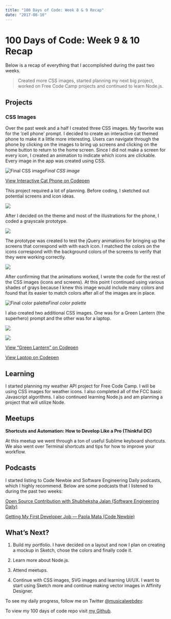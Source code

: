 ```yaml
---
title: "100 Days of Code: Week 8 & 9 Recap"
date: "2017-08-10"
---
```


# 100 Days of Code: Week 9 & 10 Recap



Below is a recap of everything that I accomplished during the past two weeks.
> Created more CSS images, started planning my next big project, worked on Free Code Camp projects and continued to learn Node.js.

## Projects

### CSS Images

Over the past week and a half I created three CSS images. My favorite was for the ‘cell phone’ prompt. I decided to create an interactive cat themed phone to make it a little more interesting. Users can navigate through the phone by clicking on the images to bring up screens and clicking on the home button to return to the home screen. Since I did not make a screen for every icon, I created an animation to indicate which icons are clickable. Every image in the app was created using CSS.

![Final CSS image](https://cdn-images-1.medium.com/max/2000/1*e7VslhQV1pHQvI3H6XsUcQ.gif)*Final CSS image*

[View Interactive Cat Phone on Codepen](https://codepen.io/trekkiegirl/full/ZeLBMW/)

This project required a lot of planning. Before coding, I sketched out potential screens and icon ideas.

![](https://cdn-images-1.medium.com/max/4060/1*sWbk_JjREaZWh_j53ifE2Q.jpeg)

After I decided on the theme and most of the illustrations for the phone, I coded a grayscale prototype.

![](https://cdn-images-1.medium.com/max/2000/1*NJq7XHguOyacGrZNz6_Rjw.gif)

The prototype was created to test the jQuery animations for bringing up the screens that correspond with with each icon. I matched the colors on the icons correspond with the background colors of the screens to verify that they were working correctly.

![](https://cdn-images-1.medium.com/max/8000/1*RYHpSEUQVClAiuEPtzln5g.jpeg)

After confirming that the animations worked, I wrote the code for the rest of the CSS images (icons and screens). At this point I continued using various shades of grays because I knew this image would include many colors and found that its easier to match colors after all of the images are in place.

![Final color palette](https://cdn-images-1.medium.com/max/2600/1*bUI2hwk1JbmZkq_VEVX0xA.png)*Final color palette*

I also created two additional CSS images. One was for a Green Lantern (the superhero) prompt and the other was for a laptop.

![](https://cdn-images-1.medium.com/max/2000/1*apc_SlIK-63T86-QpZlR7g.png)

![](https://cdn-images-1.medium.com/max/2840/1*m6AnTrMpBlc8X2XxUIJ_fw.png)

[View “Green Lantern” on Codepen](https://codepen.io/trekkiegirl/full/yMJYRZ/)

[View Laptop on Codepen](https://codepen.io/trekkiegirl/full/ZeONRJ/)

## Learning

I started planning my weather API project for Free Code Camp. I will be using CSS images for weather icons. I also completed all of the FCC basic Javascript algorithms. I also continued learning Node.js and am planning a project that will utilize Node.

## Meetups

**Shortcuts and Automation: How to Develop Like a Pro (Thinkful DC)**

At this meetup we went through a ton of useful Sublime keyboard shortcuts. We also went over Terminal shortcuts and tips for how to improve your workflow.

## Podcasts

I started listing to Code Newbie and Software Engineering Daily podcasts, which I highly recommend. Below are some podcasts that I listened to during the past two weeks:

[Open Source Contribution with Shubheksha Jalan (Software Engineering Daily)](https://softwareengineeringdaily.com/2017/02/07/open-source-contribution-with-shubheksha-jalan/)

[Getting My First Developer Job — Paola Mata (Code Newbie)](http://www.codenewbie.org/podcast/getting-my-first-developer-job)

## What’s Next?

1. Build my portfolio. I have decided on a layout and now I plan on creating a mockup in Sketch, chose the colors and finally code it.

1. Learn more about Node.js.

1. Attend meetups.

1. Continue with CSS images, SVG images and learning UI/UX. I want to start using Sketch more and continue making vector images in Affinity Designer.

To see my daily progress, follow me on Twitter [@musicalwebdev](https://twitter.com/musicalwebdev).

To view my 100 days of code repo visit [my Github](https://github.com/brittanyrw).

